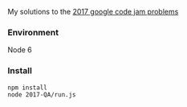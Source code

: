My solutions to the [2017 google code jam problems](https://code.google.com/codejam/contest/3264486/dashboard)

### Environment
Node 6

### Install
```
npm install
node 2017-QA/run.js
```
